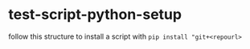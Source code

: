 # test-script-python-setup

follow this structure to install a script with `pip install "git+<repourl>`
